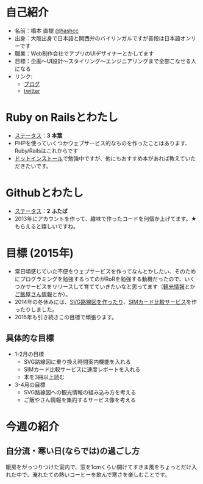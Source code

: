 # 自己紹介
- 名前：橋本 直樹 [@hashcc](http://twitter.com/hashcc)
- 出身：大阪出身で日本語と関西弁のバイリンガルですが普段は日本語オンリーです
- 職業：Web制作会社でアプリのUIデザイナーとかしてます
- 目標：企画〜UI設計〜スタイリング〜エンジニアリングまで全部こなせる人になる
- リンク:
  - [ブログ](http://note.openvisdta.jp/)
  - [twitter](http://twitter.com/hashcc)

# Ruby on Railsとわたし
- [ステータス](https://github.com/yochiyochirb/meetups/blob/master/member_status.md)：**3 本葉**
- PHPを使っていくつかウェブサービス的なものを作ったことはあります、Ruby/Railsはこれからです
- [ドットインストール](http://dotinstall.com/lessons/basic_rails_v2)で勉強中ですが、他にもおすすめ本があれば教えていただきたいです。

# Githubとわたし
- [ステータス](https://github.com/yochiyochirb/meetups/blob/master/member_status.md)：**2 ふたば**
- 2013年にアカウントを作って、趣味で作ったコードを何個か上げてます。★もらえると嬉しいですね。

# 目標 (2015年)
- 常日頃感じていた不便をウェブサービスを作ってなんとかしたい、そのためにプログラミングを勉強するってのがRoRを勉強する動機だったので、いくつかサービスをリリースして育てていきたいなと思ってます（[観光情報](http://note.openvista.jp/2013/connect-web-on-sightseeing-information)とか[ご飯屋さん情報](http://note.openvista.jp/2013/connect-web-on-gourmet)とか）。
- 2014年の冬休みには、[SVG路線図を作ったり](http://note.openvista.jp/2014/svg-rail-map)、[SIMカード比較サービス](http://note.openvista.jp/2015/selectsim)を作ったりしました。
- 2015年も引き続きこの目標で頑張ります。

## 具体的な目標
- 1-2月の目標
   - SVG路線図に乗り換え時間案内機能を入れる
   - SIMカード比較サービスに速度レポートを入れる
   - 本を3冊以上読む
- 3-4月の目標
   - SVG路線図への観光情報の組み込み方を考える
   - ご飯やさん情報を集約するサービス像を考える

# 今週の紹介
## 自分流・寒い日(ならでは)の過ごし方
暖房をがっつりつけた室内で、窓を1cmくらい開けてすきま風をちょっとだけ入れた中で、淹れたての熱いコーヒーを飲んで寒さを楽しむことです。